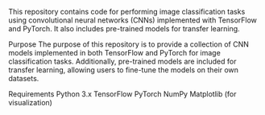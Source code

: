 This repository contains code for performing image classification tasks using convolutional neural networks (CNNs) implemented with TensorFlow and PyTorch. It also includes pre-trained models for transfer learning.

Purpose
The purpose of this repository is to provide a collection of CNN models implemented in both TensorFlow and PyTorch for image classification tasks. Additionally, pre-trained models are included for transfer learning, allowing users to fine-tune the models on their own datasets.

Requirements
Python 3.x
TensorFlow
PyTorch
NumPy
Matplotlib (for visualization)
